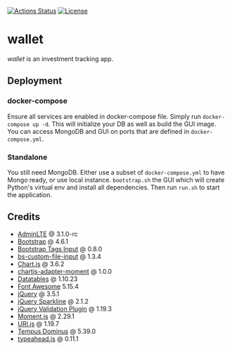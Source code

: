 [![Actions Status](https://github.com/kpk-pl/wallet/workflows/Test%20web-gui/badge.svg?branch=master)](https://github.com/kpk-pl/wallet/actions/workflows/gui-tests.yml)
[![License](https://img.shields.io/badge/license-MIT-purple)](https://github.com/kpk-pl/wallet/blob/master/LICENSE)

# wallet

*wallet* is an investment tracking app.

## Deployment
### docker-compose

Ensure all services are enabled in docker-compose file. Simply run `docker-compose up -d`. This will initialize
your DB as well as build the GUI image. You can access MongoDB and GUI on ports that are defined in `docker-compose.yml`.

### Standalone

You still need MongoDB. Either use a subset of `docker-compose.yml` to have Mongo ready, or use local instance.
`bootstrap.sh` the GUI which will create Python's virtual env and install all dependencies. Then run `run.sh`
to start the application.

## Credits

- [AdminLTE](https://github.com/ColorlibHQ/AdminLTE) @ 3.1.0-rc
- [Bootstrap](https://getbootstrap.com/) @ 4.6.1
- [Bootstrap Tags Input](https://github.com/bootstrap-tagsinput/bootstrap-tagsinput) @ 0.8.0
- [bs-custom-file-input](https://github.com/Johann-S/bs-custom-file-input) @ 1.3.4
- [Chart.js](https://www.chartjs.org/) @ 3.6.2
- [chartjs-adapter-moment](https://github.com/chartjs/chartjs-adapter-moment) @ 1.0.0 
- [Datatables](https://www.datatables.net/) @ 1.10.23
- [Font Awesome](https://fontawesome.com/) 5.15.4
- [jQuery](https://jquery.com/) @ 3.5.1
- [jQuery Sparkline](https://plugins.jquery.com/sparkline/) @ 2.1.2
- [jQuery Validation Plugin](https://jqueryvalidation.org/) @ 1.19.3
- [Moment.js](https://momentjs.com/) @ 2.29.1
- [URI.js](http://medialize.github.io/URI.js/) @ 1.19.7
- [Tempus Dominus](https://getdatepicker.com/5-4/) @ 5.39.0
- [typeahead.js](https://github.com/twitter/typeahead.js) @ 0.11.1
